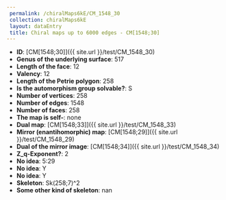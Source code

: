 ```yaml
--- 
 permalink: /chiralMaps6kE/CM_1548_30 
 collection: chiralMaps6kE
 layout: dataEntry
 title: Chiral maps up to 6000 edges - CM[1548;30]
---
```


- **ID**: [CM[1548;30]]({{ site.url }}/test/CM_1548_30)
- **Genus of the underlying surface**: 517
- **Length of the face**: 12
- **Valency**: 12
- **Length of the Petrie polygon**: 258
- **Is the automorphism group solvable?**: S
- **Number of vertices**: 258
- **Number of edges**: 1548
- **Number of faces**: 258
- **The map is self-**: none
- **Dual map**: [CM[1548;33]]({{ site.url }}/test/CM_1548_33)
- **Mirror (enantihomorphic) map**: [CM[1548;29]]({{ site.url }}/test/CM_1548_29)
- **Dual of the mirror image**: [CM[1548;34]]({{ site.url }}/test/CM_1548_34)
- **Z_q-Exponent?**: 2
- **No idea**:  5:29
- **No idea**: Y
- **No idea**: Y
- **Skeleton**: Sk(258;7)^2
- **Some other kind of skeleton**: nan
